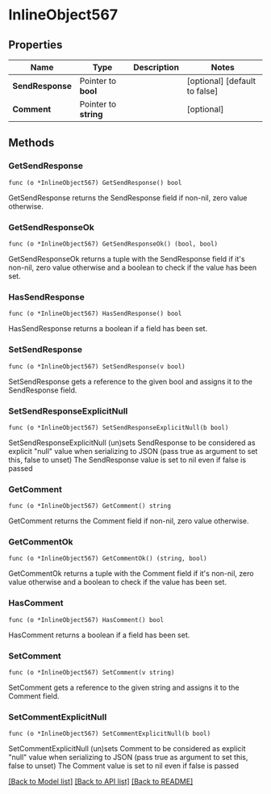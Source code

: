 # InlineObject567

## Properties

Name | Type | Description | Notes
------------ | ------------- | ------------- | -------------
**SendResponse** | Pointer to **bool** |  | [optional] [default to false]
**Comment** | Pointer to **string** |  | [optional] 

## Methods

### GetSendResponse

`func (o *InlineObject567) GetSendResponse() bool`

GetSendResponse returns the SendResponse field if non-nil, zero value otherwise.

### GetSendResponseOk

`func (o *InlineObject567) GetSendResponseOk() (bool, bool)`

GetSendResponseOk returns a tuple with the SendResponse field if it's non-nil, zero value otherwise
and a boolean to check if the value has been set.

### HasSendResponse

`func (o *InlineObject567) HasSendResponse() bool`

HasSendResponse returns a boolean if a field has been set.

### SetSendResponse

`func (o *InlineObject567) SetSendResponse(v bool)`

SetSendResponse gets a reference to the given bool and assigns it to the SendResponse field.

### SetSendResponseExplicitNull

`func (o *InlineObject567) SetSendResponseExplicitNull(b bool)`

SetSendResponseExplicitNull (un)sets SendResponse to be considered as explicit "null" value
when serializing to JSON (pass true as argument to set this, false to unset)
The SendResponse value is set to nil even if false is passed
### GetComment

`func (o *InlineObject567) GetComment() string`

GetComment returns the Comment field if non-nil, zero value otherwise.

### GetCommentOk

`func (o *InlineObject567) GetCommentOk() (string, bool)`

GetCommentOk returns a tuple with the Comment field if it's non-nil, zero value otherwise
and a boolean to check if the value has been set.

### HasComment

`func (o *InlineObject567) HasComment() bool`

HasComment returns a boolean if a field has been set.

### SetComment

`func (o *InlineObject567) SetComment(v string)`

SetComment gets a reference to the given string and assigns it to the Comment field.

### SetCommentExplicitNull

`func (o *InlineObject567) SetCommentExplicitNull(b bool)`

SetCommentExplicitNull (un)sets Comment to be considered as explicit "null" value
when serializing to JSON (pass true as argument to set this, false to unset)
The Comment value is set to nil even if false is passed

[[Back to Model list]](../README.md#documentation-for-models) [[Back to API list]](../README.md#documentation-for-api-endpoints) [[Back to README]](../README.md)



